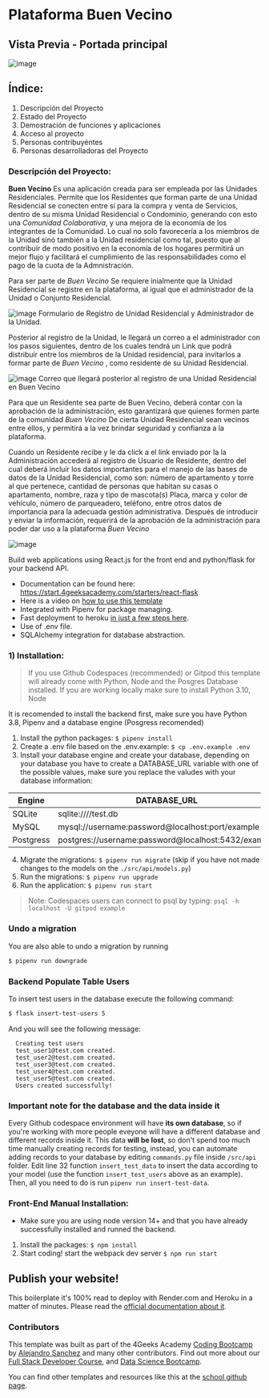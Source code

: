 # Plataforma Buen Vecino


## Vista Previa - Portada principal


![image](https://github.com/linamaria126/Buen-Vecino/assets/66230572/f3e3ef76-52c5-410e-b285-28d341256279)






## Índice:

1. Descripción del Proyecto
2. Estado del Proyecto
3. Demostración de funciones y aplicaciones
4. Acceso al proyecto
5. Personas contribuyéntes
6. Personas desarrolladoras del Proyecto

### Descripción del Proyecto:

**Buen Vecino** Es una aplicación creada para ser empleada por las Unidades Residenciales. Permite que los Residentes que forman parte de una Unidad Residencial se conecten entre sí para la compra y venta de Servicios, dentro de su misma Unidad Residencial o Condominio, generando con esto una *Comunidad Colaborativa*, y una mejora de la economía de los integrantes de la Comunidad. Lo cual no solo favorecería a los miembros de la Unidad  sinó también a la Unidad residencial como tal, puesto que al contribuír de modo positivo en la economía de los hogares permitirá un mejor flujo y  facilitará  el cumplimiento de las responsabilidades como el pago de la cuota de la Admnistración. 

Para ser parte de *Buen Vecino* Se requiere inialmente que la Unidad Residencial se registre en la plataforma, al igual que el administrador de la Unidad o Conjunto Residencial. 

![image](https://github.com/linamaria126/Buen-Vecino/assets/66230572/97859994-6c73-4ad4-aa70-3d15304bf789)
Formulario de Registro de Unidad Residencial y Administrador de la Unidad.


Posterior al registro de la Unidad, le llegará un correo a el administrador con los pasos siguientes, dentro de los cuales tendrá un Link que podrá  distribuír entre los miembros de la Unidad residencial, para invitarlos a formar parte de *Buen Vecino* , como residente de su Unidad Residencial. 

![image](https://github.com/linamaria126/Buen-Vecino/assets/66230572/562b5a4a-daae-4a6c-882e-c982f03d31a0)
Correo que llegará posterior al registro de una Unidad Residencial en Buen Vecino

Para que un Residente sea parte de Buen Vecino, deberá contar con la aprobación de la administración, esto garantizará que quienes formen parte de la comunidad *Buen Vecino* De cierta Unidad Residencial sean vecinos entre ellos, y permitirá a la vez brindar seguridad y confianza a la plataforma.

Cuando un Residente recibe y le da click a el link enviado por la la Administración accederá al registro de Usuario de Residente, dentro del cual deberá incluír los datos importantes para el manejo de las bases de datos de la Unidad Residencial, como son: número de apartamento y torre al que pertenece, cantidad de personas que habitan su casas o apartamento, nombre, raza y tipo de mascota(s) Placa, marca y color de vehículo, número de parqueadero, teléfono, entre otros datos de importancia para la adecuada gestión administrativa. Después de introducir y enviar la información, requerirá de la aprobación de la administración para poder dar uso a la plataforma *Buen Vecino* 

![image](https://github.com/linamaria126/Buen-Vecino/assets/66230572/a3560fea-3aff-46dc-a254-f1448bc83464)



Build web applications using React.js for the front end and python/flask for your backend API.

- Documentation can be found here: https://start.4geeksacademy.com/starters/react-flask
- Here is a video on [how to use this template](https://www.loom.com/share/f37c6838b3f1496c95111e515e83dd9b)
- Integrated with Pipenv for package managing.
- Fast deployment to heroku [in just a few steps here](https://start.4geeksacademy.com/backend/deploy-heroku-posgres).
- Use of .env file.
- SQLAlchemy integration for database abstraction.

### 1) Installation:

> If you use Github Codespaces (recommended) or Gitpod this template will already come with Python, Node and the Posgres Database installed. If you are working locally make sure to install Python 3.10, Node 

It is recomended to install the backend first, make sure you have Python 3.8, Pipenv and a database engine (Posgress recomended)

1. Install the python packages: `$ pipenv install`
2. Create a .env file based on the .env.example: `$ cp .env.example .env`
3. Install your database engine and create your database, depending on your database you have to create a DATABASE_URL variable with one of the possible values, make sure you replace the valudes with your database information:

| Engine    | DATABASE_URL                                        |
| --------- | --------------------------------------------------- |
| SQLite    | sqlite:////test.db                                  |
| MySQL     | mysql://username:password@localhost:port/example    |
| Postgress | postgres://username:password@localhost:5432/example |

4. Migrate the migrations: `$ pipenv run migrate` (skip if you have not made changes to the models on the `./src/api/models.py`)
5. Run the migrations: `$ pipenv run upgrade`
6. Run the application: `$ pipenv run start`

> Note: Codespaces users can connect to psql by typing: `psql -h localhost -U gitpod example`

### Undo a migration

You are also able to undo a migration by running

```sh
$ pipenv run downgrade
```

### Backend Populate Table Users

To insert test users in the database execute the following command:

```sh
$ flask insert-test-users 5
```

And you will see the following message:

```
  Creating test users
  test_user1@test.com created.
  test_user2@test.com created.
  test_user3@test.com created.
  test_user4@test.com created.
  test_user5@test.com created.
  Users created successfully!
```

### **Important note for the database and the data inside it**

Every Github codespace environment will have **its own database**, so if you're working with more people eveyone will have a different database and different records inside it. This data **will be lost**, so don't spend too much time manually creating records for testing, instead, you can automate adding records to your database by editing ```commands.py``` file inside ```/src/api``` folder. Edit line 32 function ```insert_test_data``` to insert the data according to your model (use the function ```insert_test_users``` above as an example). Then, all you need to do is run ```pipenv run insert-test-data```.

### Front-End Manual Installation:

-   Make sure you are using node version 14+ and that you have already successfully installed and runned the backend.

1. Install the packages: `$ npm install`
2. Start coding! start the webpack dev server `$ npm run start`

## Publish your website!

This boilerplate it's 100% read to deploy with Render.com and Heroku in a matter of minutes. Please read the [official documentation about it](https://start.4geeksacademy.com/deploy).

### Contributors

This template was built as part of the 4Geeks Academy [Coding Bootcamp](https://4geeksacademy.com/us/coding-bootcamp) by [Alejandro Sanchez](https://twitter.com/alesanchezr) and many other contributors. Find out more about our [Full Stack Developer Course](https://4geeksacademy.com/us/coding-bootcamps/part-time-full-stack-developer), and [Data Science Bootcamp](https://4geeksacademy.com/us/coding-bootcamps/datascience-machine-learning).

You can find other templates and resources like this at the [school github page](https://github.com/4geeksacademy/).




